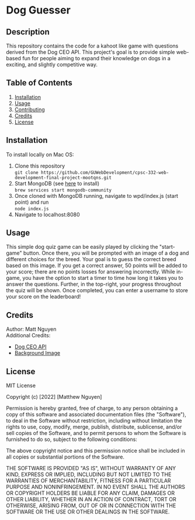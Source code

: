 # Dog Guesser

## Description
This repository contains the code for a kahoot like game with questions derived from the Dog CEO API. This project's goal is to provide simple web-based fun for people aiming to expand their knowledge on dogs in a exciting, and slightly competitive way. 

## Table of Contents
1. [Installation](#installation)
2. [Usage](#usage)
3. [Contributing](#contributing)
4. [Credits](#credits)
5. [License](#license)

## Installation
To install locally on Mac OS: 
1. Clone this repository  
`git clone https://github.com/GUWebDevelopment/cpsc-332-web-development-final-project-mootqns.git`
2. Start MongoDB (see [here](https://www.mongodb.com/docs/manual/administration/install-community/) to install)  
`brew services start mongodb-community`   
3. Once cloned with MongoDB running, navigate to wpd/index.js (start point) and run  
`node index.js`
4. Navigate to localhost:8080

## Usage
This simple dog quiz game can be easily played by clicking the "start-game" button. Once there, you will be prompted with an
image of a dog and different choices for the breed. Your goal is to guess the correct breed based on this image. If you get a 
correct answer, 50 points will be added to your score; there are no points losses for answering incorrectly. While in-game, you have 
the option to start a timer to time how long it takes you to answer the questions. Further, in the top-right, your progress 
throughout the quiz will be shown. Once completed, you can enter a username to store your score on the leaderboard! 

## Credits
Author: Matt Nguyen  
Additional Credits:  
* [Dog CEO API](https://dog.ceo/dog-api/)
* [Background Image](https://www.pinterest.com/pin/329044316538133752/)

## License 
MIT License  

Copyright (c) [2022] [Matthew Nguyen]  

Permission is hereby granted, free of charge, to any person obtaining a copy
of this software and associated documentation files (the "Software"), to deal
in the Software without restriction, including without limitation the rights
to use, copy, modify, merge, publish, distribute, sublicense, and/or sell
copies of the Software, and to permit persons to whom the Software is
furnished to do so, subject to the following conditions:  

The above copyright notice and this permission notice shall be included in all
copies or substantial portions of the Software.  

THE SOFTWARE IS PROVIDED "AS IS", WITHOUT WARRANTY OF ANY KIND, EXPRESS OR
IMPLIED, INCLUDING BUT NOT LIMITED TO THE WARRANTIES OF MERCHANTABILITY,
FITNESS FOR A PARTICULAR PURPOSE AND NONINFRINGEMENT. IN NO EVENT SHALL THE
AUTHORS OR COPYRIGHT HOLDERS BE LIABLE FOR ANY CLAIM, DAMAGES OR OTHER
LIABILITY, WHETHER IN AN ACTION OF CONTRACT, TORT OR OTHERWISE, ARISING FROM,
OUT OF OR IN CONNECTION WITH THE SOFTWARE OR THE USE OR OTHER DEALINGS IN THE
SOFTWARE.  
